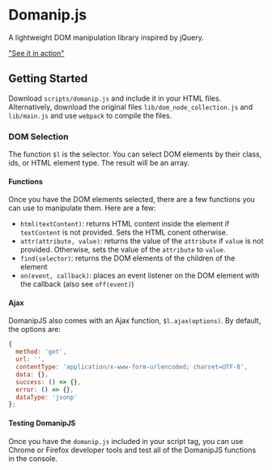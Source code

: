 # Domanip.js

A lightweight DOM manipulation library inspired by jQuery.

["See it in action"](http://christiancho.tech/domanipjs)

## Getting Started

Download `scripts/domanip.js` and include it in your HTML files. Alternatively, download the original files `lib/dom_node_collection.js` and `lib/main.js` and use `webpack` to compile the files.

### DOM Selection

The function `$l` is the selector. You can select DOM elements by their class, ids, or HTML element type. The result will be an array.

#### Functions

Once you have the DOM elements selected, there are a few functions you can use to manipulate them. Here are a few:

- `html(textContent)`: returns HTML content inside the element if `textContent` is not provided. Sets the HTML conent otherwise.
- `attr(attribute, value)`: returns the value of the `attribute` if `value` is not provided. Otherwise, sets the value of the `attribute` to `value`.
- `find(selector)`: returns the DOM elements of the children of the element
- `on(event, callback)`: places an event listener on the DOM element with the callback (also see `off(event)`)

#### Ajax

DomanipJS also comes with an Ajax function, `$l.ajax(options)`. By default, the options are:

```javascript
{
  method: 'get',
  url: '',
  contentType: 'application/x-www-form-urlencoded; charset=UTF-8',
  data: {},
  success: () => {},
  error: () => {},
  dataType: 'jsonp'
};
```

#### Testing DomanipJS

Once you have the `domanip.js` included in your script tag, you can use Chrome or Firefox developer tools and test all of the DomanipJS functions in the console.
